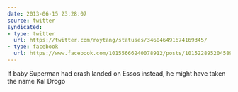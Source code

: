 ```yaml
---
date: 2013-06-15 23:28:07
source: twitter
syndicated:
- type: twitter
  url: https://twitter.com/roytang/statuses/346046491674169345/
- type: facebook
  url: https://www.facebook.com/10155666240078912/posts/10152289520458912
---
```


If baby Superman had crash landed on Essos instead, he might have taken the name Kal Drogo
